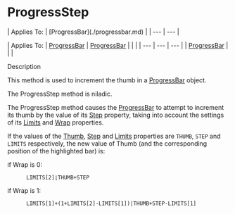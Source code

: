 



<h1 class="heading"><span class="name">ProgressStep</span></h1>
| Applies To: | [ProgressBar](./progressbar.md) |
| --- | ---  |

| Applies To: | [ProgressBar](./progressbar.md) | [ProgressBar](./progressbar.md) |  |  |
| --- | --- | ---  |
| [ProgressBar](./progressbar.md) |  |  |


Description


This method is used to increment the thumb in a [ProgressBar](./progressbar.md) object.


The ProgressStep method is niladic.


The ProgressStep method causes the [ProgressBar](./progressbar.md) to attempt to increment its thumb by the value of its [Step](./step.md) property, taking into account the settings of its [Limits](./limits.md) and [Wrap](./wrap.md) properties.


If the values of the [Thumb](./thumb.md), [Step](./step.md) and [Limits](./limits.md) properties are `THUMB`, `STEP` and `LIMITS` respectively, the new value of Thumb (and the corresponding position of the highlighted bar) is:


if Wrap is 0:
```apl
      LIMITS[2]⌊THUMB+STEP
```


if Wrap is 1:
```apl
      LIMITS[1]+(1+LIMITS[2]-LIMITS[1])|THUMB+STEP-LIMITS[1]
```


